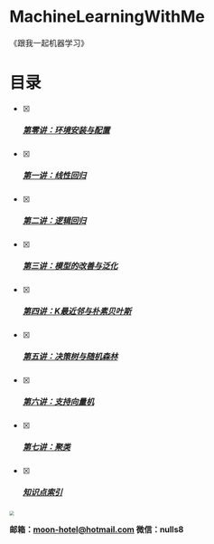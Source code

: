# MachineLearningWithMe

《跟我一起机器学习》

# 目录

- [x] ##### [第零讲：环境安装与配置](./00_Configuration/README.md)
- [x] ##### [第一讲：线性回归 ](./01_LinearRegression/README.md)

- [x] ##### [第二讲：逻辑回归](./02_LogisticRegression/README.md)

- [x] ##### [第三讲：模型的改善与泛化](./03_ModelOptimization/README.md)

- [x] ##### [第四讲：K最近邻与朴素贝叶斯](./04_KNNAndNaiveBayes/README.md)

- [x] ##### [第五讲：决策树与随机森林](./05_DecisionTree/README.md)

- [x] ##### [第六讲：支持向量机](./06_SupportVectorMachine/README.md)

- [x] ##### [第七讲：聚类](./07_Clustering/README.md)

- [x] ##### [知识点索引](./KnowledgeIndex.md)

<img src="https://moonhotel.oss-cn-shanghai.aliyuncs.com/images/000000.png" style="zoom:50%;" />

**邮箱：moon-hotel@hotmail.com  微信：nulls8**


